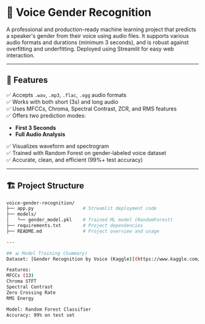 # 🎤 Voice Gender Recognition

A professional and production-ready machine learning project that predicts a speaker's gender from their voice using audio files. It supports various audio formats and durations (minimum 3 seconds), and is robust against overfitting and underfitting. Deployed using Streamlit for easy web interaction.

---

## 📌 Features

✅ Accepts `.wav`, `.mp3`, `.flac`, `.ogg` audio formats  
✅ Works with both short (3s) and long audio  
✅ Uses MFCCs, Chroma, Spectral Contrast, ZCR, and RMS features  
✅ Offers two prediction modes: 
- **First 3 Seconds**
- **Full Audio Analysis**

✅ Visualizes waveform and spectrogram  
✅ Trained with Random Forest on gender-labeled voice dataset  
✅ Accurate, clean, and efficient (99%+ test accuracy)

---

## 🏗️ Project Structure

```bash
voice-gender-recognition/
├── app.py                  # Streamlit deployment code
├── models/
│   └── gender_model.pkl    # Trained ML model (RandomForest)
├── requirements.txt        # Project dependencies
├── README.md               # Project overview and usage

---

## 📊 Model Training (Summary)
Dataset: [Gender Recognition by Voice (Kaggle)](https://www.kaggle.com/datasets/murtadhanajim/gender-recognition-by-voiceoriginal)

Features:
MFCCs (13)
Chroma STFT
Spectral Contrast
Zero Crossing Rate
RMS Energy

Model: Random Forest Classifier
Accuracy: 99% on test set

